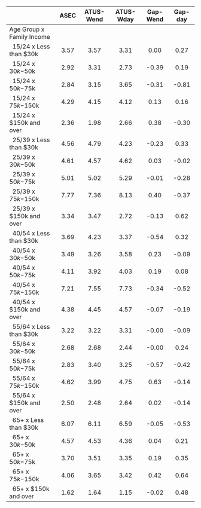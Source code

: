 
|                      |         ASEC |    ATUS-Wend |    ATUS-Wday |     Gap-Wend |      Gap-day |
| -------------------- | :----------: | :----------: | :----------: | :----------: | :----------: |
| Age Group x Family Income |              |              |              |              |              |
| &nbsp;&nbsp;15/24 x Less than $30k |         3.57 |         3.57 |         3.31 |         0.00 |         0.27 |
| &nbsp;&nbsp;15/24 x $30k-$50k |         2.92 |         3.31 |         2.73 |        -0.39 |         0.19 |
| &nbsp;&nbsp;15/24 x $50k-$75k |         2.84 |         3.15 |         3.65 |        -0.31 |        -0.81 |
| &nbsp;&nbsp;15/24 x $75k-$150k |         4.29 |         4.15 |         4.12 |         0.13 |         0.16 |
| &nbsp;&nbsp;15/24 x $150k and over |         2.36 |         1.98 |         2.66 |         0.38 |        -0.30 |
| &nbsp;&nbsp;25/39 x Less than $30k |         4.56 |         4.79 |         4.23 |        -0.23 |         0.33 |
| &nbsp;&nbsp;25/39 x $30k-$50k |         4.61 |         4.57 |         4.62 |         0.03 |        -0.02 |
| &nbsp;&nbsp;25/39 x $50k-$75k |         5.01 |         5.02 |         5.29 |        -0.01 |        -0.28 |
| &nbsp;&nbsp;25/39 x $75k-$150k |         7.77 |         7.36 |         8.13 |         0.40 |        -0.37 |
| &nbsp;&nbsp;25/39 x $150k and over |         3.34 |         3.47 |         2.72 |        -0.13 |         0.62 |
| &nbsp;&nbsp;40/54 x Less than $30k |         3.69 |         4.23 |         3.37 |        -0.54 |         0.32 |
| &nbsp;&nbsp;40/54 x $30k-$50k |         3.49 |         3.26 |         3.58 |         0.23 |        -0.09 |
| &nbsp;&nbsp;40/54 x $50k-$75k |         4.11 |         3.92 |         4.03 |         0.19 |         0.08 |
| &nbsp;&nbsp;40/54 x $75k-$150k |         7.21 |         7.55 |         7.73 |        -0.34 |        -0.52 |
| &nbsp;&nbsp;40/54 x $150k and over |         4.38 |         4.45 |         4.57 |        -0.07 |        -0.19 |
| &nbsp;&nbsp;55/64 x Less than $30k |         3.22 |         3.22 |         3.31 |        -0.00 |        -0.09 |
| &nbsp;&nbsp;55/64 x $30k-$50k |         2.68 |         2.68 |         2.44 |        -0.00 |         0.24 |
| &nbsp;&nbsp;55/64 x $50k-$75k |         2.83 |         3.40 |         3.25 |        -0.57 |        -0.42 |
| &nbsp;&nbsp;55/64 x $75k-$150k |         4.62 |         3.99 |         4.75 |         0.63 |        -0.14 |
| &nbsp;&nbsp;55/64 x $150k and over |         2.50 |         2.48 |         2.64 |         0.02 |        -0.14 |
| &nbsp;&nbsp;65+ x Less than $30k |         6.07 |         6.11 |         6.59 |        -0.05 |        -0.53 |
| &nbsp;&nbsp;65+ x $30k-$50k |         4.57 |         4.53 |         4.36 |         0.04 |         0.21 |
| &nbsp;&nbsp;65+ x $50k-$75k |         3.70 |         3.51 |         3.35 |         0.19 |         0.35 |
| &nbsp;&nbsp;65+ x $75k-$150k |         4.06 |         3.65 |         3.42 |         0.42 |         0.64 |
| &nbsp;&nbsp;65+ x $150k and over |         1.62 |         1.64 |         1.15 |        -0.02 |         0.48 |

